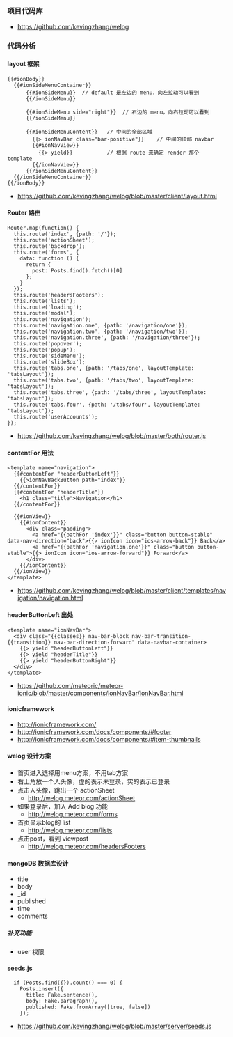 
## 

### 项目代码库
* https://github.com/kevingzhang/welog

### 代码分析

#### layout 框架
	{{#ionBody}}
	  {{#ionSideMenuContainer}}
		  {{#ionSideMenu}}  // default 是左边的 menu，向左拉动可以看到
		  {{/ionSideMenu}}

		  {{#ionSideMenu side="right"}}  // 右边的 menu，向右拉动可以看到
		  {{/ionSideMenu}}

		  {{#ionSideMenuContent}}	// 中间的全部区域
		    {{> ionNavBar class="bar-positive"}}	// 中间的顶部 navbar
		    {{#ionNavView}}
		      {{> yield}}			// 根据 route 来确定 render 那个 template
		    {{/ionNavView}}
		  {{/ionSideMenuContent}}
	  {{/ionSideMenuContainer}}
	{{/ionBody}}

* https://github.com/kevingzhang/welog/blob/master/client/layout.html  

#### Router 路由
	Router.map(function() {
	  this.route('index', {path: '/'});
	  this.route('actionSheet');
	  this.route('backdrop');
	  this.route('forms', {
	    data: function () {
	      return {
	        post: Posts.find().fetch()[0]
	      };
	    }
	  });
	  this.route('headersFooters');
	  this.route('lists');
	  this.route('loading');
	  this.route('modal');
	  this.route('navigation');
	  this.route('navigation.one', {path: '/navigation/one'});
	  this.route('navigation.two', {path: '/navigation/two'});
	  this.route('navigation.three', {path: '/navigation/three'});
	  this.route('popover');
	  this.route('popup');
	  this.route('sideMenu');
	  this.route('slideBox');
	  this.route('tabs.one', {path: '/tabs/one', layoutTemplate: 'tabsLayout'});
	  this.route('tabs.two', {path: '/tabs/two', layoutTemplate: 'tabsLayout'});
	  this.route('tabs.three', {path: '/tabs/three', layoutTemplate: 'tabsLayout'});
	  this.route('tabs.four', {path: '/tabs/four', layoutTemplate: 'tabsLayout'});
	  this.route('userAccounts');
	});

* https://github.com/kevingzhang/welog/blob/master/both/router.js

#### contentFor 用法
	<template name="navigation">
	  {{#contentFor "headerButtonLeft"}}
	    {{>ionNavBackButton path="index"}}
	  {{/contentFor}}
	  {{#contentFor "headerTitle"}}
	    <h1 class="title">Navigation</h1>
	  {{/contentFor}}

	  {{#ionView}}
	    {{#ionContent}}
	      <div class="padding">
	        <a href="{{pathFor 'index'}}" class="button button-stable" data-nav-direction="back">{{> ionIcon icon="ios-arrow-back"}} Back</a>
	        <a href="{{pathFor 'navigation.one'}}" class="button button-stable">{{> ionIcon icon="ios-arrow-forward"}} Forward</a>
	      </div>
	    {{/ionContent}}
	  {{/ionView}}
	</template>

* https://github.com/kevingzhang/welog/blob/master/client/templates/navigation/navigation.html

#### headerButtonLeft 出处
	<template name="ionNavBar">
	  <div class="{{classes}} nav-bar-block nav-bar-transition-{{transition}} nav-bar-direction-forward" data-navbar-container>
	    {{> yield "headerButtonLeft"}}
	    {{> yield "headerTitle"}}
	    {{> yield "headerButtonRight"}}
	  </div>
	</template>

* https://github.com/meteoric/meteor-ionic/blob/master/components/ionNavBar/ionNavBar.html

#### ionicframework
* http://ionicframework.com/
* http://ionicframework.com/docs/components/#footer
* http://ionicframework.com/docs/components/#item-thumbnails

#### welog 设计方案
* 首页进入选择用menu方案，不用tab方案
* 右上角放一个人头像，虚的表示未登录，实的表示已登录
* 点击人头像，跳出一个 actionSheet
  - http://welog.meteor.com/actionSheet
* 如果登录后，加入 Add blog 功能
  - http://welog.meteor.com/forms
* 首页显示blog的 list
  - http://welog.meteor.com/lists
* 点击post，看到 viewpost
  - http://welog.meteor.com/headersFooters

#### mongoDB 数据库设计
* title
* body
* _id
* published
* time
* comments

##### 补充功能
* user 权限

#### seeds.js
	  if (Posts.find({}).count() === 0) {
	    Posts.insert({
	      title: Fake.sentence(),
	      body: Fake.paragraph(),
	      published: Fake.fromArray([true, false])
	    });

* https://github.com/kevingzhang/welog/blob/master/server/seeds.js




